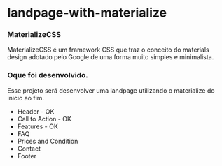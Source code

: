 # landpage-with-materialize
### MaterializeCSS
MaterializeCSS é um framework CSS que traz o conceito do materials design adotado pelo Google de uma forma muito simples e minimalista. 

### Oque foi desenvolvido.
Esse projeto será desenvolver uma landpage utilizando o materialize do inicio ao fim.
- Header - OK
- Call to Action - OK
- Features - OK
- FAQ
- Prices and Condition
- Contact
- Footer

